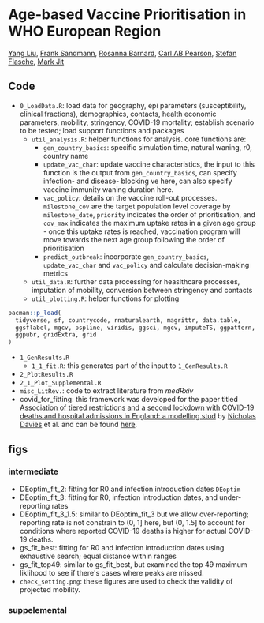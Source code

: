 # Age-based Vaccine Prioritisation in WHO European Region
[Yang Liu](https://github.com/yangclaraliu), [Frank Sandmann](https://github.com/FGSandmann), [Rosanna Barnard](https://github.com/rosannaclairebarnard), [Carl AB Pearson](https://github.com/pearsonca), [Stefan Flasche](https://github.com/StefanFlasche), [Mark Jit](https://www.lshtm.ac.uk/aboutus/people/jit.mark)
## Code
- `0_LoadData.R`: load data for geography, epi parameters (susceptibility, clinical fractions), demographics, contacts, health economic parameters, mobility, stringency, COVID-19 mortality; establish scenario to be tested; load support functions and packages
	- `util_analysis.R`: helper functions for analysis. core functions are:
		- `gen_country_basics`: specific simulation time, natural waning, r0, country name
		- `update_vac_char`: update vaccine characteristics, the input to this function is the output from `gen_country_basics`, can specify infection- and disease- blocking ve here, can also specify vaccine immunity waning duration here.
		- `vac_policy`: details on the vaccine roll-out processes. `milestone_cov` are the target population level coverage by `milestone_date`, `priority` indicates the order of prioritisation, and `cov_max` indicates the maximum uptake rates in a given age group - once this uptake rates is reached, vaccination program will move towards the next age group following the order of prioritisation 
		- `predict_outbreak`: incorporate `gen_country_basics`, `update_vac_char` and `vac_policy` and calculate decision-making metrics
	- `util_data.R`: further data processing for heaslthcare processes, imputation of mobility, conversion between stringency and contacts
	- `util_plotting.R`: helper functions for plotting
	
```r
pacman::p_load(
  tidyverse, sf, countrycode, rnaturalearth, magrittr, data.table,
  ggsflabel, mgcv, pspline, viridis, ggsci, mgcv, imputeTS, ggpattern,
  ggpubr, gridExtra, grid
)
```
- `1_GenResults.R`
  - `1_1_fit.R`: this generates part of the input to `1_GenResults.R`
-  `2_PlotResults.R`
  - `2_1_Plot_Supplemental.R` 
- `misc_LitRev.`: code to extract literature from *medRxiv*
- covid_for_fitting: this framework was developed for the paper titled [Association of tiered restrictions and a second lockdown with COVID-19 deaths and hospital admissions in England: a modelling stud](https://www.thelancet.com/journals/laninf/article/PIIS1473-3099(20)30984-1/fulltext) by [Nicholas Davies](https://github.com/nicholasdavies/covid-tiers) et al. and can be found [here](https://github.com/nicholasdavies/covid-tiers/tree/main/fitting/covidm_for_fitting).
## figs
### intermediate
- DEoptim_fit_2: fitting for R0 and infection introduction dates `DEoptim`
- DEoptim_fit_3: fitting for R0, infection introduction dates, and under-reporting rates
- DEoptim_fit_3_1.5: similar to DEoptim_fit_3 but we allow over-reporting; reporting rate is not constrain to (0, 1] here, but (0, 1.5] to account for conditions where reported COVID-19 deaths is higher for actual COVID-19 deaths. 
- gs_fit_best: fitting for R0 and infection introduction dates using exhaustive search; equal distance within ranges
- gs_fit_top49: similar to gs_fit_best, but examined the top 49 maximum liklihood to see if there's cases where peaks are missed.
- `check_setting.png`: these figures are used to check the validity of projected mobility.
### suppelemental
